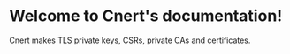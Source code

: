 # Welcome to Cnert's documentation!

Cnert makes TLS private keys, CSRs, private CAs and certificates.
